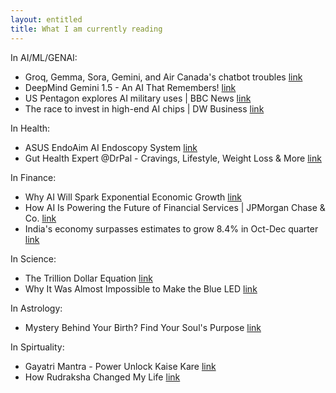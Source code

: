 ```yaml
---
layout: entitled
title: What I am currently reading 
---
```


In AI/ML/GENAI:
 - Groq, Gemma, Sora, Gemini, and Air Canada's chatbot troubles [link](https://www.youtube.com/watch?v=3nF8Z6HgSLQ)
 - DeepMind Gemini 1.5 - An AI That Remembers! [link](https://www.youtube.com/watch?v=oJVwmxTOLd8)
 - US Pentagon explores AI military uses | BBC News [link](https://www.youtube.com/watch?v=5cWqkUfF150)
 - The race to invest in high-end AI chips | DW Business [link](https://www.youtube.com/watch?v=pJcUNxOF0X4)

In Health:
 - ASUS EndoAim AI Endoscopy System [link](https://www.youtube.com/watch?v=cbaPwlNejB4)
 - Gut Health Expert @DrPal - Cravings, Lifestyle, Weight Loss & More [link](https://www.youtube.com/watch?v=A9OUgk3H4AY)

In Finance:
 - Why AI Will Spark Exponential Economic Growth [link](https://www.youtube.com/watch?v=rQEh7d-qa38)
 - How AI Is Powering the Future of Financial Services | JPMorgan Chase & Co. [link](https://www.youtube.com/watch?v=KjvQqgMYQeI)
 - India's economy surpasses estimates to grow 8.4% in Oct-Dec quarter [link](https://www.youtube.com/watch?v=3iqrTvExLqU)

In Science:
 - The Trillion Dollar Equation [link](https://www.youtube.com/watch?v=A5w-dEgIU1M)
 - Why It Was Almost Impossible to Make the Blue LED [link](https://www.youtube.com/watch?v=AF8d72mA41M)

In Astrology:
 - Mystery Behind Your Birth? Find Your Soul's Purpose [link](https://www.youtube.com/watch?v=sbUOo-XbDs0)

In Spirtuality:
 - Gayatri Mantra - Power Unlock Kaise Kare [link](https://www.youtube.com/watch?v=c0DwBlB83lk)
 - How Rudraksha Changed My Life [link](https://www.youtube.com/watch?v=YbULuWVUt7k)